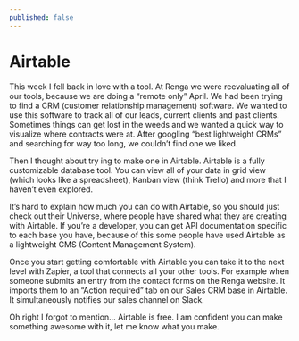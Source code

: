 ```yaml
---
published: false
---
```

# Airtable
This week I fell back in love with a tool. At Renga we were reevaluating all of our tools, because we are doing a “remote only” April.  We had been trying to find a CRM (customer relationship management) software. We wanted to use this software to track all of our leads, current clients and past clients. Sometimes things can get lost in the weeds and we wanted a quick way to visualize where contracts were at. After googling “best lightweight CRMs” and searching for way too long, we couldn’t find one we liked. 

Then I thought about try ing to make one in Airtable. Airtable is a fully customizable database tool. You can view all of your data in grid view (which looks like a spreadsheet), Kanban view (think Trello) and more that I haven’t even explored. 

It’s hard to explain how much you can do with Airtable, so you should just check out their Universe, where people have shared what they are creating with Airtable. If you’re a developer, you can get API documentation specific to each base you have, because of this some people have used Airtable as a lightweight CMS (Content Management System). 

Once you start getting comfortable with Airtable you can take it to the next level with Zapier, a tool that connects all your other tools. For example when someone submits an entry from the contact forms on the Renga website. It imports them to an “Action required” tab on our Sales CRM base in Airtable. It simultaneously notifies our sales channel on Slack.

Oh right I forgot to mention… Airtable is free. I am confident you can make something awesome with it, let me know what you make. 